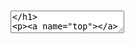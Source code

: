 # <Textarea>

<a name="top"></a>



The Textarea tag renders as a multi-line text input box at run time.

<a name="syntax"></a>

## Syntax

<pre xmlns="" xml:space="preserve"><Textarea    
    AccessKey="_string_"   
    BackColor="_color name_|#dddddd"   
    BorderColor="_color name_|#dddddd"   
    BorderStyle="**NotSet**|None|Dotted|Dashed|Solid|Double|Groove|Ridge|Inset|Outset"   
    BorderWidth="_size_"   
    CharacterCount="**None**|CountDown|CountUp"   
    CharacterCountClass="_CSS Class Name_"
    CharacterCountLabel="_string_"  
    Columns="_integer_"  
    CssClass="_string_"   
    DataField="_string_"
    DataType="**string**|int32|int64|boolean|...."  
    Font-Bold="True|**False**"   
    Font-Italic="True|**False**"   
    Font-Names="_string_"   
    Font-Overline="True|**False**"   
    Font-Size="_string_|Smaller|Larger|XX-Small|X-Small|Small|Medium|Large|X-Large|XX-Large"   
    Font-Strikeout="True|**False**"   
    Font-Underline="True|**False**"   
    ForeColor="_color name_|#dddddd"   
    Height="_size_"   
    HtmlEncode="True|**False**"  
    ID="_string_"   
    MaxLength="_integer_"  
    Nullable="True|**False**"  
    ReadOnly="True|**False**"   
    Rows="integer"  
    Style="_string_"   
    TabIndex="_integer_"   
    ToolTip="_string_"   
    Visible="**True**|False"   
    Width="_size_"   
    Wrap="**True**|False"  
</pre>

<div xmlns="">/> </div>

 <a name="remarks"></a>

## Remarks

If no "datatype" is supplied, the Textarea control defaults to **string**.

*   **AccessKey**: In browsers that support it, this property can be set to a character on the keyboard that can be used to set focus to the control. For instance, setting the value to F allows the user to access the control by pressing Alt+F on their keyboard (for Windows machines).  

*   **BackColor**: Color of the background of the control.  

*   **BorderColor**: Color of the border around the control.  

*   **BorderStyle**: Style of the border around the control.  

*   **BorderWidth**: Width of the border around the control, specified in [units.  

    ](../unit-types.md)
*   **CharacterCount**: Defaults to None. When set to CountUp, the number of characters the user has typed into the control will be displayed just after the control. If the value is set to CountDown, the number of characters remaining will be displayed. Remaining characters are calculated based on the MaxLength property. _This feature requires Javascript and jQuery_. (New to version 2.1)  

*   **CharacterCountLabel**: Text to be displayed next to the number displayed in CharacterCount. This label is only displayed when CharacterCount is set to CountUp or CountDown. NOTE: You should precede your label text with a space. Otherwise the text will butt up against the character count number. (New to version 2.1)  

*   **CharacterCountClass**: When CharacterCount is CountUp or CountDown, you can style the the displayed number and the CharacterCountLabel (if specified) by specifying a CSS class name for this property. (New to version 2.1)  

*   **Columns**: The display width, in characters, of the control.  

*   **CssClass**: Name of the Cascading Style Sheets (CSS) class used to style this control.  

*   **DataField**: Name of the parameter in the `<submitcommand>` which will be filled with this control's data on when the form is submitted and/or the parameter in the `<selectcommand>` which will supply this control's data when the form is loaded. This attribute is required if the control will participate in operations with your form's data commands.  

*   **DataType**: The type of data this control is supplying to the data commands. This is a [Database type](datatypes.html). Valid values are: string (default), int32, int64, boolean, . This attribute is required if the control will participate in operations with your form's data commands.  

*   **Font Properties**: A series of attributes such as font-bold, font-size, etc. that allow you to control how the text in the control is displayed. [More  

    ](../font-properties.md)
*   **ForeColor**: Sets the foreground color (typically the color of the text) of the control.  

*   **Height**: Height of the control, specified in [units](../unit-types.md).  

*   **HtmlEncode**: When set to true, the content of the control will have any HTML encoded before sending it to the SubmitCommand for processing. Note that setting this to true can help protect against scripting attacks but it will also enlarge the size of the text that is saved (<) becomes (&lt;), for instance.  

*   **ID**: Name, consisting of letters and numbers, beginning with a letter, that uniquely identifies the control within the form.  

*   **MaxLength**: For Use ONLY With CharacterCount attribute. Specifies the maximum number of characters the CharacterCount feature should allow. If not specified, the user's input will not be limited. IMPORTANT: Unlike the TextBox's MaxLength attribute, this does not ensure that no more than the specified number of characters will be entered. You should still use normal validation methods for that. (New to version 2.1)  

*   **Placeholder**: New to version 4.2\. If this property is set, the value will be displayed in the textbox when it is empty. It is an HTML5 feature that will only function on capable browsers (all other browsers will ignore it). The purpose is to provide the user with some explanatory text in the control itself prior to the user entering any text. For instance, a contact form's About Me textarea might have "Tell us about yourself" as the Placeholder. When the user tabs into the control, the text will disappear. If the user tabs out without entering anything, the "Tell us about yourself" text will re-appear. The Placeholder value is not a default value for the control and will not be sent to the database.  

*   **Nullable**: If True (the default is False), the control will return a DBNull value if the control is blank or contains just whitespace. If a DBNull value is passed to the control, the control will be set to an empty string.  

*   **ReadOnly**: If True, the contents of the control cannot be changed. The default value is False.  

*   **Rows**: The number of rows displayed in the Textarea control.  

*   **Style**: Same as the HTML style attribute.It allows you to apply CSS styling to the control (e.g. "color: red; border: solid 1px black;").  

*   **Tabindex**: Sets the tab index for the control.  

*   **Tooltip**: In browsers that support it, sets the text to display when the mouse pointer hovers over the control.  

*   **Visible**: Determines if the control is visible (true) or hidden (false).  

*   **Width**: Width of the control in [units](../unit-types.md).  

*   **Wrap**: If True, text in the textarea wraps. If False, text does not wrap. The default is True.  

<a name="example"></a>

## Example

<div>`<AddForm>`  
`  ...`  
`  <table>`  
`    <tr>`  
`      <td>`  
`        <Label for="txtFirstName" text="First Name" />`  
`        <Textbox id="txtFirstName" datafield="FirstName" datatype="string" />`  
`      </td>`  
`    </tr>`  
`    <tr>`  
`       <td>`  
`         <Label for="txtBio" text="Bio" />`  
`         <Textarea id="txtBio" datafield="Bio" datatype="string" />`  
`       </td>`  
`    </tr>`  
`    <tr>`  
`       <td colspan="2">`  
`         <AddButton text="Add"/> <CancelButton text="Cancel"/>`  
`      </td>`  
`    </tr>`  
`  </table>`  
`</AddForm>`</div>

